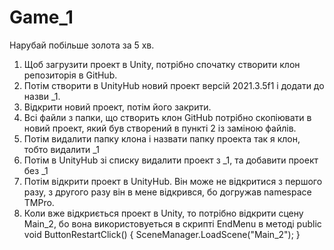 # Game_1
Нарубай побільше золота за 5 хв.

1. Щоб загрузити проект в Unity, потрібно спочатку створити клон репозиторія в GitHub.
2. Потім створити в UnityHub новий проект версій 2021.3.5f1 і додати до назви _1.
3. Відкрити новий проект, потім його закрити.
4. Всі файли з папки, що створить клон GitHub потрібно скопіювати в новий проект, який був створений в пункті 2 із заміною файлів.
5. Потім видалити папку клона і назвати папку проекта так я клон, тобто видалити _1
6. Потім в UnityHub зі списку видалити проект з _1, та добавити проект без _1
7. Потім відкрити проект в UnityHub. Він може не відкритися з першого разу, з другого разу він в мене відкрився, бо догружав namespace TMPro.
8. Коли вже відкриється проект в Unity, то потрібно відкрити сцену Main_2, бо вона використовуеться в скрипті EndMenu в методі 
public void ButtonRestartClick()
    {
        SceneManager.LoadScene("Main_2");
    }